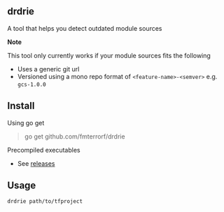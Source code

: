 drdrie
------

A tool that helps you detect outdated module sources

**Note**

This tool only currently works if your module sources fits the following

* Uses a generic git url
* Versioned using a mono repo format of `<feature-name>-<semver>` e.g. `gcs-1.0.0`

## Install

Using go get 
> go get github.com/fmterrorf/drdrie

Precompiled executables

* See [releases](https://github.com/fmterrorf/drdrie/releases)

## Usage

    drdrie path/to/tfproject
